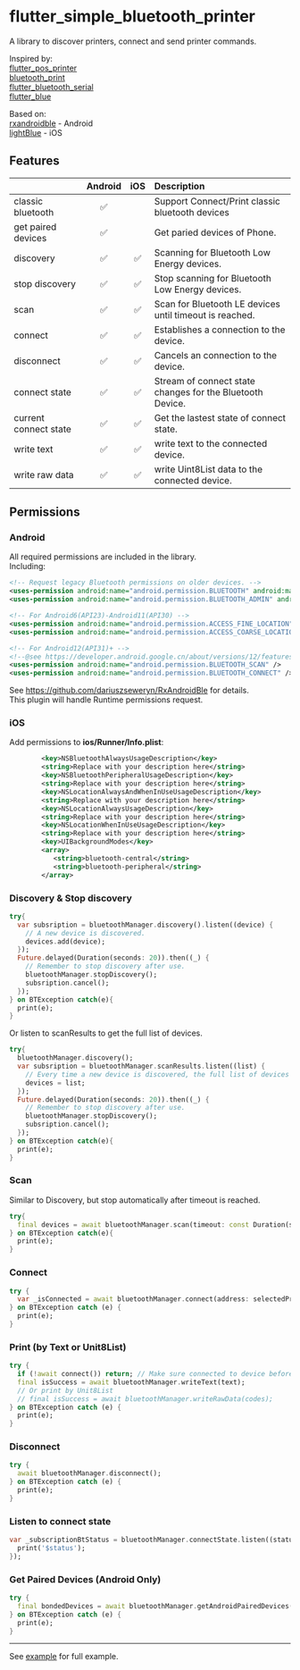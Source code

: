 # flutter_simple_bluetooth_printer
A library to discover printers, connect and send printer commands.

Inspired by:   
[flutter_pos_printer](https://pub.flutter-io.cn/packages/flutter_pos_printer_platform)   
[bluetooth_print](https://pub.flutter-io.cn/packages/bluetooth_print)   
[flutter_bluetooth_serial](https://pub.flutter-io.cn/packages/flutter_bluetooth_serial)   
[flutter_blue](https://pub.flutter-io.cn/packages/flutter_blue)   

Based on:  
[rxandroidble](https://github.com/dariuszseweryn/RxAndroidBle) - Android  
[lightBlue](https://github.com/Pluto-Y/Swift-LightBlue) - iOS
## Features

|                       |      Android       |        iOS         | Description                                               |
|:----------------------| :----------------: |:------------------:|:----------------------------------------------------------|
| classic bluetooth     | :white_check_mark: |                    | Support Connect/Print classic bluetooth devices           |
| get paired devices    | :white_check_mark: |                    | Get paried devices of Phone.                              |
| discovery             | :white_check_mark: | :white_check_mark: | Scanning for Bluetooth Low Energy devices.                |
| stop discovery        | :white_check_mark: | :white_check_mark: | Stop scanning for Bluetooth Low Energy devices.           |
| scan                  | :white_check_mark: | :white_check_mark: | Scan for Bluetooth LE devices until timeout is reached.   |
| connect               | :white_check_mark: | :white_check_mark: | Establishes a connection to the device.                   |
| disconnect            | :white_check_mark: | :white_check_mark: | Cancels an connection to the device.                      |
| connect state         | :white_check_mark: | :white_check_mark: | Stream of connect state changes for the Bluetooth Device. |
| current connect state | :white_check_mark: | :white_check_mark: | Get the lastest state of connect state.                   |
| write text            | :white_check_mark: | :white_check_mark: | write text to the connected device.                       |
| write raw data        | :white_check_mark: | :white_check_mark: | write Uint8List data to the connected device.             |

## Permissions

### Android
All required permissions are included in the library.  
Including:  
```xml
<!-- Request legacy Bluetooth permissions on older devices. -->
<uses-permission android:name="android.permission.BLUETOOTH" android:maxSdkVersion="30" />
<uses-permission android:name="android.permission.BLUETOOTH_ADMIN" android:maxSdkVersion="30" />

<!-- For Android6(API23)-Android11(API30) -->
<uses-permission android:name="android.permission.ACCESS_FINE_LOCATION" />
<uses-permission android:name="android.permission.ACCESS_COARSE_LOCATION" />

<!-- For Android12(API31)+ -->
<!--@see https://developer.android.google.cn/about/versions/12/features/bluetooth-permissions-->
<uses-permission android:name="android.permission.BLUETOOTH_SCAN" />
<uses-permission android:name="android.permission.BLUETOOTH_CONNECT" />
```
See https://github.com/dariuszseweryn/RxAndroidBle for details.  
This plugin will handle Runtime permissions request.

### iOS
Add permissions to **ios/Runner/Info.plist**:

```xml 
	    <key>NSBluetoothAlwaysUsageDescription</key>  
	    <string>Replace with your description here</string>  
	    <key>NSBluetoothPeripheralUsageDescription</key>  
	    <string>Replace with your description here</string>  
	    <key>NSLocationAlwaysAndWhenInUseUsageDescription</key>  
	    <string>Replace with your description here</string>  
	    <key>NSLocationAlwaysUsageDescription</key>  
	    <string>Replace with your description here</string>  
	    <key>NSLocationWhenInUseUsageDescription</key>  
	    <string>Replace with your description here</string>
	    <key>UIBackgroundModes</key>  
        <array>
           <string>bluetooth-central</string>
           <string>bluetooth-peripheral</string>
        </array>
```

### Discovery & Stop discovery
```dart
try{
  var subsription = bluetoothManager.discovery().listen((device) {
    // A new device is discovered.
    devices.add(device);
  });
  Future.delayed(Duration(seconds: 20)).then((_) {
    // Remember to stop discovery after use.
    bluetoothManager.stopDiscovery();
    subsription.cancel();
  });
} on BTException catch(e){
  print(e);
}
```
Or listen to scanResults to get the full list of devices.
```dart
try{
  bluetoothManager.discovery();
  var subsription = bluetoothManager.scanResults.listen((list) {
    // Every time a new device is discovered, the full list of devices is callback.
    devices = list;
  });
  Future.delayed(Duration(seconds: 20)).then((_) {
    // Remember to stop discovery after use.
    bluetoothManager.stopDiscovery();
    subsription.cancel();
  });
} on BTException catch(e){
  print(e);
}
```

### Scan
Similar to Discovery, but stop automatically after timeout is reached.
```dart
try{
  final devices = await bluetoothManager.scan(timeout: const Duration(seconds: 10));
} on BTException catch(e){
  print(e);
}
```

### Connect
```dart
try {
  var _isConnected = await bluetoothManager.connect(address: selectedPrinter.address);
} on BTException catch (e) {
  print(e);
}
```

### Print (by Text or Unit8List)
```dart
try {
  if (!await connect()) return; // Make sure connected to device before print
  final isSuccess = await bluetoothManager.writeText(text);
  // Or print by Unit8List
  // final isSuccess = await bluetoothManager.writeRawData(codes);
} on BTException catch (e) {
  print(e);
}
```

### Disconnect
```dart
try {
  await bluetoothManager.disconnect();
} on BTException catch (e) {
  print(e);
}
```

### Listen to connect state
```dart
var _subscriptionBtStatus = bluetoothManager.connectState.listen((status) {
  print('$status');
});
```

### Get Paired Devices (Android Only)
```dart
try {
  final bondedDevices = await bluetoothManager.getAndroidPairedDevices();
} on BTException catch (e) {
  print(e);
}
```

---  
See [example](example/lib/main.dart) for full example.

